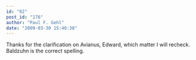 ```yaml
---
id: "82"
post_id: "176"
author: "Paul F. Gehl"
date: "2009-03-30 15:40:38"
---
```

Thanks for the clarification on Avianus, Edward, which matter I will recheck. Baldzuhn is the correct spelling.

